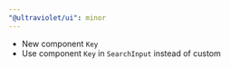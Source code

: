 ```yaml
---
"@ultraviolet/ui": minor
---
```


- New component `Key`
- Use component `Key` in `SearchInput` instead of custom